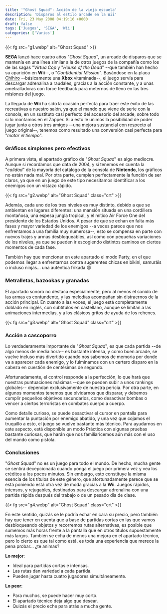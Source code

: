 ```yaml
---
title: '"Ghost Squad": Acción de la vieja escuela'
description: 'Disparos al estilo arcade en la Wii'
date: Fri, 23 May 2008 04:19:16 +0000
draft: false
tags: ['Juegos', 'SEGA', 'Wii']
categories: ['Varios']
---
```


{{< fg src="g1.webp" alt="Ghost Squad" >}}

**SEGA** lanzó hace cuatro años "_Ghost Squad_", un arcade de disparos que se mantenía en una línea similar a la de otros juegos de la compañía como los de las sagas "_Virtua Cop_ y "_House of the Dead_" --que también han hecho su aparición en **Wii**--, o "_Confidential Mission_". Basándose en la placa [Chihiro](http://www.system16.com/hardware.php?id=729) --básicamente una **Xbox** vitaminada--, el juego servía para descargar adrenalina a raudales, gracias a la acción constante, y a unas ametralladoras con force feedback para meternos de lleno en las tres misiones del juego.

La llegada de **Wii** ha sido la ocasión perfecta para traer este éxito de las recreativas a nuestro salón, ya que el mando que viene de serie con la consola, en un sustituto casi perfecto del accesorio del arcade, sobre todo si lo montamos en el Zapper. Si a esto le unimos la posibilidad de poder jugar junto a otros tres amigos --una mejora sustancial con respecto al juego original--, tenemos como resultado una conversión casi perfecta para "_matar el tiempo_".

### Gráficos simplones pero efectivos

A primera vista, el apartado gráfico de "_Ghost Squad_" es algo mediocre. Aunque si recordamos que data de 2004, y si tenemos en cuenta la "_calidad_" de la mayoría del catálogo de la consola de **Nintendo**, los gráficos no están nada mal. Por otra parte, cumplen perfectamente la función de ser claros, ya que en un juego de este tipo necesitamos identificar a los enemigos con un vistazo rápido.

{{< fg src="g2.webp" alt="Ghost Squad" class="crt" >}}

Además, cada uno de los tres niveles es muy distinto, debido a que se ambientan en lugares diferentes: una mansión situada en una cordillera montañosa, una espesa jungla tropical, y el mítico Air Force One del presidente de los Estados Unidos. A pesar de que se echan en falta más fases y mayor variedad de los enemigos --a veces parece que nos enfrentamos a una familia muy numerosa--, esto se compensa en parte con nuevos trajes y armas desbloqueables, así como con pequeñas variaciones de los niveles, ya que se pueden ir escogiendo distintos caminos en ciertos momentos de cada fase.

También hay que mencionar en este apartado el modo Party, en el que podemos llegar a enfrentarnos contra sugerentes chicas en bikini, samuráis o incluso ninjas... una auténtica frikada :smile:

### Metralletas, bazookas y granadas

El apartado sonoro no destaca especialmente, pero al menos el sonido de las armas es contundente, y las melodías acompañan sin distraernos de la acción principal. En cuanto a las voces, el juego está completamente doblado en inglés, con subtítulos en castellano, aunque se limitan a las animaciones intermedias, y a los clásicos gritos de ayuda de los rehenes.

{{< fg src="g3.webp" alt="Ghost Squad" class="crt" >}}

### Acción a cascoporro

Lo verdaderamente importante de "_Ghost Squad_", es que cada partida --de algo menos de media hora-- es bastante intensa, y como buen arcade, se vuelve incluso más divertido cuando nos sabemos de memoria por donde va a aparecer cada enemigo, y lo fulminamos con un certero disparo en la cabeza en cuestión de centésimas de segundo.

Afortunadamente, el control responde a la perfección, lo que hará que nuestras puntuaciones máximas --que se pueden subir a unos rankings globales-- dependan exclusivamente de nuestra pericia. Por otra parte, en algunos momentos tenemos que olvidarnos que disparar, y debemos cumplir pequeños objetivos secundarios, como desactivar bombas o vencer a ciertos terroristas en combates cuerpo a cuerpo.

Como detalle curioso, se puede desactivar el cursor en pantalla para aumentar la puntación por enemigo abatido, y una vez que cojamos el truquillo a esto, el juego se vuelve bastante más técnico. Para ayudarnos en este aspecto, está disponible un modo Práctica con algunas pruebas bastante curiosas, que harán que nos familiaricemos aún más con el uso del mando como pistola.

### Conclusiones

"_Ghost Squad_" no es un juego para todo el mundo. De hecho, mucha gente se sentirá decepcionada cuando ponga el juego por primera vez y vea los créditos a los pocos minutos. Sin embargo, esto constituye la misma esencia de los títulos de este género, que afortunadamente parece que se está poniendo está otra vez de moda gracias a la **Wii**. Juegos rápidos, intensos, y rejugables, destinados para descargar adrenalina con una partida rápida después del trabajo o de un pesado día de clase.

{{< fg src="g4.webp" alt="Ghost Squad" class="crt" >}}

En este sentido, quizás se le podría echar en cara su precio, pero también hay que tener en cuenta que a base de partidas cortas en las que vamos desbloqueando objetos y recorremos rutas alternativas, es posible que sumemos más horas frente a la pantalla que en otros títulos supuestamente más largos. También se echa de menos una mejora en el apartado técnico, pero lo cierto es que tal como está, es toda una experiencia que merece la pena probar... ¿te animas?

**Lo mejor**:

*   Ideal para partidas cortas e intensas.
*   Las rutas dan variedad a cada partida.
*   Pueden jugar hasta cuatro jugadores simultáneamente.

**Lo peor**:

*   Para muchos, se puede hacer muy corto.
*   El apartado técnico deja algo que desear.
*   Quizás el precio eche para atrás a mucha gente.